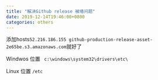 ```yaml
---
title: "解决Github release 被墙问题"
date: 2019-12-14T19:46:00+0800
categories: others
---
```


添加hosts`52.216.186.155 github-production-release-asset-2e65be.s3.amazonaws.com`就好了

Windwos 位置 ` c:\windows\system32\drivers\etc\`

Linux 位置 `/etc`



